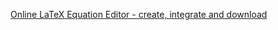 [Online LaTeX Equation Editor - create, integrate and download](https://www.codecogs.com/latex/eqneditor.php)